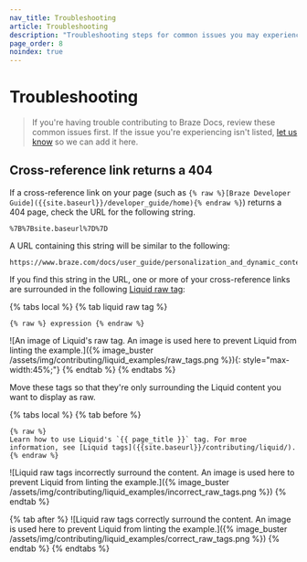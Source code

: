 ```yaml
---
nav_title: Troubleshooting
article: Troubleshooting
description: "Troubleshooting steps for common issues you may experience while contributing to Braze Docs."
page_order: 8
noindex: true
---
```


# Troubleshooting

> If you're having trouble contributing to Braze Docs, review these common issues first. If the issue you're experiencing isn't listed, [let us know](https://github.com/braze-inc/braze-docs/issues/new?assignees=&labels=issue&projects=&template=report_an_issue.md&title=) so we can add it here.

## Cross-reference link returns a 404

If a cross-reference link on your page (such as `{% raw %}[Braze Developer Guide]({{site.baseurl}}/developer_guide/home){% endraw %}`) returns a 404 page, check the URL for the following string.

```plaintext
%7B%7Bsite.baseurl%7D%7D
```

A URL containing this string will be similar to the following:

```plaintext
https://www.braze.com/docs/user_guide/personalization_and_dynamic_content/connected_content/%7B%7Bsite.baseurl%7D%7D/user_guide/administrative/app_settings/message_activity_log_tab
```

If you find this string in the URL, one or more of your cross-reference links are surrounded in the following [Liquid raw tag](https://shopify.dev/docs/api/liquid/tags/raw):

{% tabs local %}
{% tab liquid raw tag %}
```plaintext
{% raw %} expression {% endraw %}
```
![An image of Liquid's raw tag. An image is used here to prevent Liquid from linting the example.]({% image_buster /assets/img/contributing/liquid_examples/raw_tags.png %}){: style="max-width:45%;"}
{% endtab %}
{% endtabs %}

Move these tags so that they're only surrounding the Liquid content you want to display as raw.

{% tabs local %}
{% tab before %}
```plaintext
{% raw %}
Learn how to use Liquid's `{{ page_title }}` tag. For mroe information, see [Liquid tags]({{site.baseurl}}/contributing/liquid/).
{% endraw %}
```
![Liquid raw tags incorrectly surround the content. An image is used here to prevent Liquid from linting the example.]({% image_buster /assets/img/contributing/liquid_examples/incorrect_raw_tags.png %})
{% endtab %}

{% tab after %}
![Liquid raw tags correctly surround the content. An image is used here to prevent Liquid from linting the example.]({% image_buster /assets/img/contributing/liquid_examples/correct_raw_tags.png %})
{% endtab %}
{% endtabs %}
